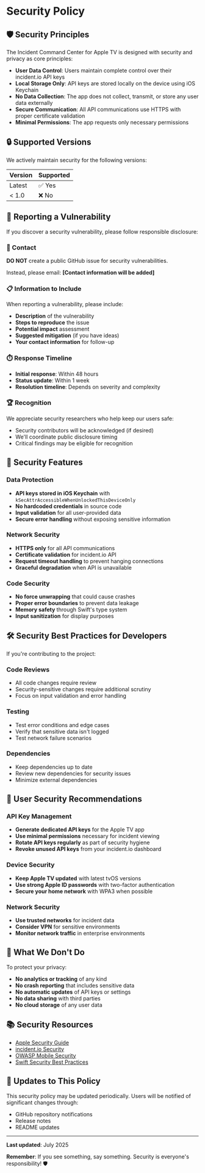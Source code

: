 # Security Policy

## 🛡️ Security Principles

The Incident Command Center for Apple TV is designed with security and privacy as core principles:

- **User Data Control**: Users maintain complete control over their incident.io API keys
- **Local Storage Only**: API keys are stored locally on the device using iOS Keychain
- **No Data Collection**: The app does not collect, transmit, or store any user data externally
- **Secure Communication**: All API communications use HTTPS with proper certificate validation
- **Minimal Permissions**: The app requests only necessary permissions

## 🔒 Supported Versions

We actively maintain security for the following versions:

| Version | Supported          |
| ------- | ------------------ |
| Latest  | ✅ Yes             |
| < 1.0   | ❌ No              |

## 🚨 Reporting a Vulnerability

If you discover a security vulnerability, please follow responsible disclosure:

### 📧 Contact

**DO NOT** create a public GitHub issue for security vulnerabilities.

Instead, please email: **[Contact information will be added]**

### 📋 Information to Include

When reporting a vulnerability, please include:

- **Description** of the vulnerability
- **Steps to reproduce** the issue
- **Potential impact** assessment
- **Suggested mitigation** (if you have ideas)
- **Your contact information** for follow-up

### ⏱️ Response Timeline

- **Initial response**: Within 48 hours
- **Status update**: Within 1 week  
- **Resolution timeline**: Depends on severity and complexity

### 🏆 Recognition

We appreciate security researchers who help keep our users safe:

- Security contributors will be acknowledged (if desired)
- We'll coordinate public disclosure timing
- Critical findings may be eligible for recognition

## 🔐 Security Features

### Data Protection
- **API keys stored in iOS Keychain** with `kSecAttrAccessibleWhenUnlockedThisDeviceOnly`
- **No hardcoded credentials** in source code
- **Input validation** for all user-provided data
- **Secure error handling** without exposing sensitive information

### Network Security
- **HTTPS only** for all API communications
- **Certificate validation** for incident.io API
- **Request timeout handling** to prevent hanging connections
- **Graceful degradation** when API is unavailable

### Code Security
- **No force unwrapping** that could cause crashes
- **Proper error boundaries** to prevent data leakage
- **Memory safety** through Swift's type system
- **Input sanitization** for display purposes

## 🛠️ Security Best Practices for Developers

If you're contributing to the project:

### Code Reviews
- All code changes require review
- Security-sensitive changes require additional scrutiny
- Focus on input validation and error handling

### Testing
- Test error conditions and edge cases
- Verify that sensitive data isn't logged
- Test network failure scenarios

### Dependencies
- Keep dependencies up to date
- Review new dependencies for security issues
- Minimize external dependencies

## 📱 User Security Recommendations

### API Key Management
- **Generate dedicated API keys** for the Apple TV app
- **Use minimal permissions** necessary for incident viewing
- **Rotate API keys regularly** as part of security hygiene
- **Revoke unused API keys** from your incident.io dashboard

### Device Security
- **Keep Apple TV updated** with latest tvOS versions
- **Use strong Apple ID passwords** with two-factor authentication
- **Secure your home network** with WPA3 when possible

### Network Security
- **Use trusted networks** for incident data
- **Consider VPN** for sensitive environments
- **Monitor network traffic** in enterprise environments

## 🚫 What We Don't Do

To protect your privacy:

- **No analytics or tracking** of any kind
- **No crash reporting** that includes sensitive data
- **No automatic updates** of API keys or settings
- **No data sharing** with third parties
- **No cloud storage** of any user data

## 📚 Security Resources

- [Apple Security Guide](https://support.apple.com/guide/security/)
- [incident.io Security](https://incident.io/security)
- [OWASP Mobile Security](https://owasp.org/www-project-mobile-security/)
- [Swift Security Best Practices](https://swift.org/security/)

## 🔄 Updates to This Policy

This security policy may be updated periodically. Users will be notified of significant changes through:

- GitHub repository notifications
- Release notes
- README updates

---

**Last updated**: July 2025

**Remember**: If you see something, say something. Security is everyone's responsibility! 🛡️